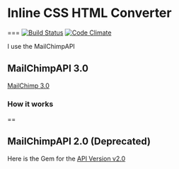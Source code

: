 # Inline CSS HTML Converter
===
[![Build Status](https://travis-ci.org/Garllon/inline-css-html-converter.svg?branch=master)](https://travis-ci.org/Garllon/inline-css-html-converter)
[![Code Climate](https://codeclimate.com/github/Garllon/inline-css-html-converter.png)](https://codeclimate.com/github/Garllon/inline-css-html-converter)

I use the MailChimpAPI

## MailChimpAPI 3.0
[MailChimp 3.0](http://developer.mailchimp.com/documentation/mailchimp/guides/get-started-with-mailchimp-api-3/)

### How it works
==



## MailChimpAPI 2.0 (Deprecated)
Here is the Gem for the [API Version v2.0](https://github.com/Garllon/inline-css-html-converter/tree/v0.1.6)
